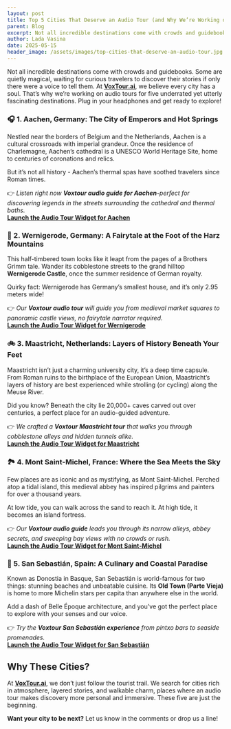 ```yaml
---
layout: post
title: Top 5 Cities That Deserve an Audio Tour (and Why We’re Working on Them!)
parent: Blog
excerpt: Not all incredible destinations come with crowds and guidebooks. Some are quietly magical, waiting for curious travelers to discover their stories if only there were a voice to tell them. At Voxtour, we believe every city has a soul.
author: Lada Vasina
date: 2025-05-15
header_image: /assets/images/top-cities-that-deserve-an-audio-tour.jpg
---
```


Not all incredible destinations come with crowds and guidebooks. Some are quietly magical, waiting for curious travelers to discover their stories if only there were a voice to tell them. At **[VoxTour.ai](https://voxtour.ai/)**, we believe every city has a soul. That’s why we’re working on audio tours for five underrated yet utterly fascinating destinations. Plug in your headphones and get ready to explore!

### 🎧 1. Aachen, Germany: The City of Emperors and Hot Springs

Nestled near the borders of Belgium and the Netherlands, Aachen is a cultural crossroads with imperial grandeur. Once the residence of Charlemagne, Aachen’s cathedral is a UNESCO World Heritage Site, home to centuries of coronations and relics.

But it’s not all history - Aachen’s thermal spas have soothed travelers since Roman times.

👉 _Listen right now **Voxtour audio guide for Aachen**-perfect for discovering legends in the streets surrounding the cathedral and thermal baths._  
[**Launch the Audio Tour Widget for Aachen**](https://widget.voxtour.ai/?apiKey=96f5b69a-6f16-4b36-ae05-b85a7dd728a6&tourId=b51fa71a-2cd2-4384-9a21-75eea7b40c96&locale=en&fullScreen=true&fullScreenTriggerable=false)

### 🏰 2. Wernigerode, Germany: A Fairytale at the Foot of the Harz Mountains

This half-timbered town looks like it leapt from the pages of a Brothers Grimm tale. Wander its cobblestone streets to the grand hilltop **Wernigerode Castle**, once the summer residence of German royalty.

Quirky fact: Wernigerode has Germany’s smallest house, and it’s only 2.95 meters wide!

👉 _Our **Voxtour audio tour** will guide you from medieval market squares to panoramic castle views, no fairytale narrator required._  
[**Launch the Audio Tour Widget for Wernigerode**](https://widget.voxtour.ai/?apiKey=96f5b69a-6f16-4b36-ae05-b85a7dd728a6&tourId=e0feb085-8220-4981-b7b2-4de2b4d918a4&locale=en&fullScreen=true&fullScreenTriggerable=false)

### 🚲 3. Maastricht, Netherlands: Layers of History Beneath Your Feet

Maastricht isn’t just a charming university city, it’s a deep time capsule. From Roman ruins to the birthplace of the European Union, Maastricht’s layers of history are best experienced while strolling (or cycling) along the Meuse River.

Did you know? Beneath the city lie 20,000+ caves carved out over centuries, a perfect place for an audio-guided adventure.

👉 _We crafted a **Voxtour Maastricht tour** that walks you through cobblestone alleys and hidden tunnels alike._  
[**Launch the Audio Tour Widget for Maastricht**](https://widget.voxtour.ai/?apiKey=96f5b69a-6f16-4b36-ae05-b85a7dd728a6&tourId=f9b9cfae-4014-447f-912f-9fec9b145772&locale=en&fullScreen=true&fullScreenTriggerable=false)


### 🏞 4. Mont Saint-Michel, France: Where the Sea Meets the Sky

Few places are as iconic and as mystifying, as Mont Saint-Michel. Perched atop a tidal island, this medieval abbey has inspired pilgrims and painters for over a thousand years.

At low tide, you can walk across the sand to reach it. At high tide, it becomes an island fortress.

👉 _Our **Voxtour audio guide** leads you through its narrow alleys, abbey secrets, and sweeping bay views with no crowds or rush._  
[**Launch the Audio Tour Widget for Mont Saint-Michel**](https://widget.voxtour.ai/?apiKey=96f5b69a-6f16-4b36-ae05-b85a7dd728a6&tourId=a1c9a3fa-960b-474d-b591-0092fd6ee967&locale=en&fullScreen=true&fullScreenTriggerable=false)


### 🌊 5. San Sebastián, Spain: A Culinary and Coastal Paradise

Known as Donostia in Basque, San Sebastián is world-famous for two things: stunning beaches and unbeatable cuisine. Its **Old Town (Parte Vieja)** is home to more Michelin stars per capita than anywhere else in the world.

Add a dash of Belle Époque architecture, and you’ve got the perfect place to explore with your senses and our voice.

👉 _Try the **Voxtour San Sebastián experience** from pintxo bars to seaside promenades._  
[**Launch the Audio Tour Widget for San Sebastián**](https://widget.voxtour.ai/?apiKey=96f5b69a-6f16-4b36-ae05-b85a7dd728a6&tourId=718b3195-d93c-4b6b-a4dc-b7ca7969f8c7&locale=en&fullScreen=true&fullScreenTriggerable=false)


## Why These Cities?

At **[VoxTour.ai](https://voxtour.ai/)**, we don’t just follow the tourist trail. We search for cities rich in atmosphere, layered stories, and walkable charm, places where an audio tour makes discovery more personal and immersive. These five are just the beginning.

**Want your city to be next?** Let us know in the comments or drop us a line!
